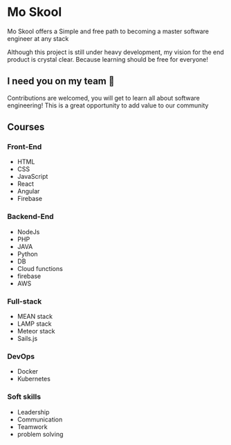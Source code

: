 # Mo Skool

Mo Skool offers a Simple and free path to becoming a master software engineer at any stack

Although this project is still under heavy development, my vision for the end product is crystal clear.
Because learning should be free for everyone!


## I need you on my team 🤩
Contributions are welcomed, you will get to learn all about software engineering! This is a great opportunity to add value to our community




## Courses

### Front-End
- HTML
- CSS
- JavaScript
- React
- Angular
- Firebase

### Backend-End
- NodeJs
- PHP
- JAVA
- Python
- DB
- Cloud functions
- firebase
- AWS

### Full-stack
- MEAN stack
- LAMP stack
- Meteor stack
- Sails.js

### DevOps
- Docker
- Kubernetes

### Soft skills
- Leadership
- Communication
- Teamwork
- problem solving
